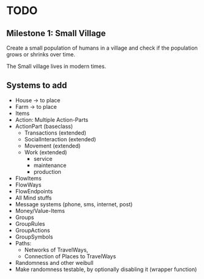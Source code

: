 # TODO



## Milestone 1: Small Village
Create a small population of humans in a village and
check if the population grows or shrinks over time.

The Small village lives in modern times.


## Systems to add
- House -> to place
- Farm -> to place
- Items 
- Action: Multiple Action-Parts
- ActionPart (baseclass) 
  - Transactions (extended)
  - SocialInteraction (extended)
  - Movement (extended)
  - Work (extended)
    - service 
    - maintenance
    - production
- FlowItems 
- FlowWays
- FlowEndpoints
- All Mind stuffs
- Message systems (phone, sms, internet, post)
- Money/Value-Items
- Groups
- GroupRules
- GroupActions
- GroupSymbols
- Paths: 
  - Networks of TravelWays, 
  - Connection of Places to TravelWays
- Randomness and other weibull 
- Make randomness testable, by optionally disabling it (wrapper function)
